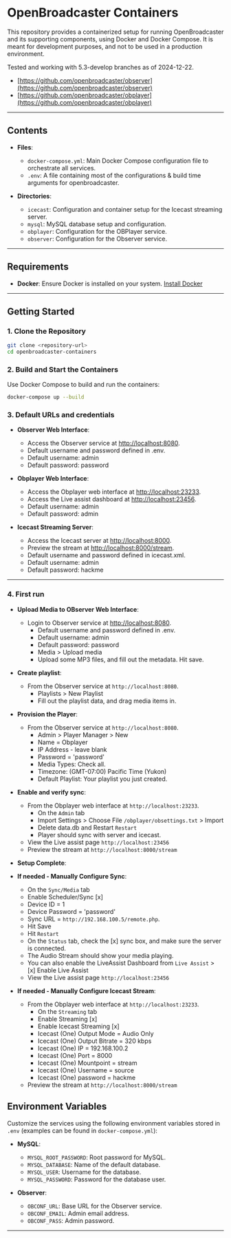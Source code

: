 # OpenBroadcaster Containers

This repository provides a containerized setup for running OpenBroadcaster and its supporting components, using Docker and Docker Compose. It is meant for development purposes, and not to be used in a production environment.

Tested and working with 5.3-develop branches as of 2024-12-22.
 - [https://github.com/openbroadcaster/observer](https://github.com/openbroadcaster/observer)
 - [https://github.com/openbroadcaster/obplayer](https://github.com/openbroadcaster/obplayer)

---

## **Contents**

- **Files**:
  - `docker-compose.yml`: Main Docker Compose configuration file to orchestrate all services.
  - `.env`: A file containing most of the configurations & build time arguments for openbroadcaster.

- **Directories**:
  - `icecast`: Configuration and container setup for the Icecast streaming server.
  - `mysql`: MySQL database setup and configuration.
  - `obplayer`: Configuration for the OBPlayer service.
  - `observer`: Configuration for the Observer service.

---

## **Requirements**

- **Docker**: Ensure Docker is installed on your system. [Install Docker](https://docs.docker.com/get-docker/)

---

## **Getting Started**

### 1. Clone the Repository

```bash
git clone <repository-url>
cd openbroadcaster-containers
```

### 2. Build and Start the Containers

Use Docker Compose to build and run the containers:

```bash
docker-compose up --build
```

### 3. Default URLs and credentials

- **Observer Web Interface**:
   - Access the Observer service at [http://localhost:8080](http://localhost:8080).
   - Default username and password defined in .env.
   - Default username: admin
   - Default password: password
  
- **Obplayer Web Interface**:
   - Access the Obplayer web interface at [http://localhost:23233](http://localhost:23233).
   - Access the Live assist dashboard at [http://localhost:23456](http://localhost:23456).
   - Default username: admin
   - Default password: admin

- **Icecast Streaming Server**:
   - Access the Icecast server at [http://localhost:8000](http://localhost:8000).
   - Preview the stream at [http://localhost:8000/stream](http://localhost:8000/stream).
   - Default username and password defined in icecast.xml.
   - Default username: admin
   - Default password: hackme
  
---

### 4. First run

- **Upload Media to OBserver Web Interface**:
  - Login to Observer service at [http://localhost:8080](http://localhost:8080).
    - Default username and password defined in .env.
    - Default username: admin
    - Default password: password
    - Media > Upload media
    - Upload some MP3 files, and fill out the metadata.  Hit save.
  
- **Create playlist**:
  - From the Observer service at `http://localhost:8080`.
     - Playlists > New Playlist
    - Fill out the playlist data, and drag media items in.

- **Provision the Player**:
  - From the Observer service at `http://localhost:8080`.
    - Admin > Player Manager > New
    - Name = Obplayer
    - IP Address - leave blank
    - Password = 'password'
    - Media Types: Check all.
    - Timezone: (GMT-07:00) Pacific Time (Yukon)
    - Default Playlist: Your playlist you just created.
  
- **Enable and verify sync**:
  - From the Obplayer web interface at `http://localhost:23233`.
    - On the `Admin` tab
    - Import Settings > Choose File `/obplayer/obsettings.txt` > Import
    - Delete data.db and Restart `Restart`
    - Player should sync with server and icecast.
  - View the Live assist page `http://localhost:23456`
  - Preview the stream at `http://localhost:8000/stream`
- **Setup Complete**:

- **If needed - Manually Configure Sync**:
    - On the `Sync/Media` tab
    - Enable Scheduler/Sync [x]
    - Device ID = 1
    - Device Password = 'password'
    - Sync URL = `http://192.168.100.5/remote.php`.
    - Hit Save
    - Hit `Restart`
    - On the `Status` tab, check the [x] sync box, and make sure the server is connected.
    - The Audio Stream should show your media playing.
    - You can also enable the LiveAssist Dashboard from `Live Assist` > [x] Enable Live Assist
    - View the Live assist page `http://localhost:23456`

- **If needed - Manually Configure Icecast Stream**:
  - From the Obplayer web interface at `http://localhost:23233`.
    - On the `Streaming` tab
    - Enable Streaming [x]
    - Enable Icecast Streaming [x]
    - Icecast (One) Output Mode = Audio Only
    - Icecast (One) Output Bitrate = 320 kbps
    - Icecast (One) IP = 192.168.100.2
    - Icecast (One) Port = 8000
    - Icecast (One) Mountpoint = stream
    - Icecast (One) Username = source
    - Icecast (One) password = hackme
  - Preview the stream at `http://localhost:8000/stream`
  

## **Environment Variables**

Customize the services using the following environment variables stored in `.env` (examples can be found in `docker-compose.yml`):

- **MySQL**:
  - `MYSQL_ROOT_PASSWORD`: Root password for MySQL.
  - `MYSQL_DATABASE`: Name of the default database.
  - `MYSQL_USER`: Username for the database.
  - `MYSQL_PASSWORD`: Password for the database user.

- **Observer**:
  - `OBCONF_URL`: Base URL for the Observer service.
  - `OBCONF_EMAIL`: Admin email address.
  - `OBCONF_PASS`: Admin password.

---
